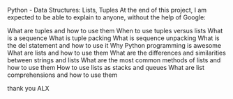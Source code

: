Python - Data Structures: Lists, Tuples
At the end of this project, I am expected to be able to explain to anyone, without the help of Google:

What are tuples and how to use them
When to use tuples versus lists
What is a sequence
What is tuple packing
What is sequence unpacking
What is the del statement and how to use it
Why Python programming is awesome
What are lists and how to use them
What are the differences and similarities between strings and lists
What are the most common methods of lists and how to use them
How to use lists as stacks and queues
What are list comprehensions and how to use them

thank you ALX
